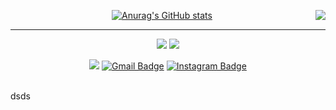 <!-- https://velog.io/@seondal/Github-Readme-%EA%BE%B8%EB%AF%B8%EA%B8%B0-%EC%B4%9D%EC%A0%95%EB%A6%AC#%EC%99%84%EC%84%B1 -->

<div align="center">
  
<img align="right" src="https://github-readme-stats.vercel.app/api/top-langs/?username=kang9366&hide=html, Jupyter Notebook&exclude_repo=Computer-Science-Engineering&langs_count=6"/>
  
[![Anurag's GitHub stats](https://github-readme-stats.vercel.app/api?username=kang9366)](https://github.com/anuraghazra/github-readme-stats)
  
  ---
  
 <a href="https://github.com/kang9366"><img src="https://hits.seeyoufarm.com/api/count/incr/badge.svg?url=https%3A%2F%2Fgithub.com%2Fkang9366&count_bg=%23000000&title_bg=%23000000&icon=github.svg&icon_color=%23E7E7E7&title=GitHub&edge_flat=false)"/></a>
 <a href="https://solved.ac/kang9366"><img src="http://mazassumnida.wtf/api/mini/generate_badge?boj=kang9366"/></a>

  
 <a href="https://velog.io/@kang9366"><img src="https://img.shields.io/badge/velog-3DDC84?style=flat-square&logo=Velog&logoColor=white"/></a>
[![Gmail Badge](https://img.shields.io/badge/-Gmail-d14836?style=flat-square&logo=Gmail&logoColor=white&link=mailto:kang93660817@gmail.com)](mailto:kang93660817@gmail.com)
[![Instagram Badge](https://img.shields.io/badge/-Instagram-dd2a7b?style=flat-square&logo=instagram&logoColor=white&link=https://www.instagram.com/98seung_9/)](https://www.instagram.com/98seung_9/)


  <br>
 
</div>
dsds
